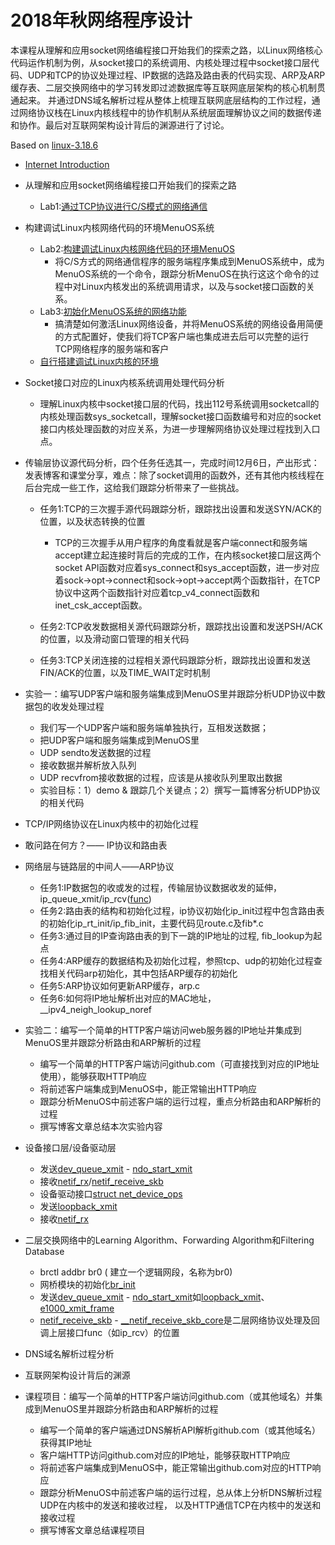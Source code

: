 # 2018年秋网络程序设计

本课程从理解和应用socket网络编程接口开始我们的探索之路，以Linux网络核心代码运作机制为例，从socket接口的系统调用、内核处理过程中socket接口层代码、UDP和TCP的协议处理过程、IP数据的选路及路由表的代码实现、ARP及ARP缓存表、二层交换网络中的学习转发即过滤数据库等互联网底层架构的核心机制贯通起来。
并通过DNS域名解析过程从整体上梳理互联网底层结构的工作过程，通过网络协议栈在Linux内核线程中的协作机制从系统层面理解协议之间的数据传递和协作。最后对互联网架构设计背后的渊源进行了讨论。

Based on [linux-3.18.6](http://codelab.shiyanlou.com/source/xref/linux-3.18.6/)

* [Internet Introduction](https://github.com/mengning/linuxnet/raw/master/pics/Introduction.pdf)
* 从理解和应用socket网络编程接口开始我们的探索之路	
  * Lab1:[通过TCP协议进行C/S模式的网络通信](https://www.shiyanlou.com/courses/1198)
* 构建调试Linux内核网络代码的环境MenuOS系统
  * Lab2:[构建调试Linux内核网络代码的环境MenuOS](https://www.shiyanlou.com/courses/1198)
     * 将C/S方式的网络通信程序的服务端程序集成到MenuOS系统中，成为MenuOS系统的一个命令，跟踪分析MenuOS在执行这这个命令的过程中对Linux内核发出的系统调用请求，以及与socket接口函数的关系。
  * Lab3:[初始化MenuOS系统的网络功能](https://www.shiyanlou.com/courses/1198)
     * 搞清楚如何激活Linux网络设备，并将MenuOS系统的网络设备用简便的方式配置好，使我们将TCP客户端也集成进去后可以完整的运行TCP网络程序的服务端和客户
  * [自行搭建调试Linux内核的环境](https://github.com/mengning/linuxnet/raw/master/pics/BuildAndRunLinuxSystem.pdf)

* Socket接口对应的Linux内核系统调用处理代码分析
  * 理解Linux内核中socket接口层的代码，找出112号系统调用socketcall的内核处理函数sys_socketcall，理解socket接口函数编号和对应的socket接口内核处理函数的对应关系，为进一步理解网络协议处理过程找到入口点。

* 传输层协议源代码分析，四个任务任选其一，完成时间12月6日，产出形式：发表博客和课堂分享，难点：除了socket调用的函数外，还有其他内核线程在后台完成一些工作，这给我们跟踪分析带来了一些挑战。
  * 任务1:TCP的三次握手源代码跟踪分析，跟踪找出设置和发送SYN/ACK的位置，以及状态转换的位置
    * TCP的三次握手从用户程序的角度看就是客户端connect和服务端accept建立起连接时背后的完成的工作，在内核socket接口层这两个socket API函数对应着sys_connect和sys_accept函数，进一步对应着sock->opt->connect和sock->opt->accept两个函数指针，在TCP协议中这两个函数指针对应着tcp_v4_connect函数和inet_csk_accept函数。
   
  * 任务2:TCP收发数据相关源代码跟踪分析，跟踪找出设置和发送PSH/ACK的位置，以及滑动窗口管理的相关代码
  * 任务3:TCP关闭连接的过程相关源代码跟踪分析，跟踪找出设置和发送FIN/ACK的位置，以及TIME_WAIT定时机制 

* 实验一：编写UDP客户端和服务端集成到MenuOS里并跟踪分析UDP协议中数据包的收发处理过程	
  * 我们写一个UDP客户端和服务端单独执行，互相发送数据；
  * 把UDP客户端和服务端集成到MenuOS里
  * UDP sendto发送数据的过程
  * 接收数据并解析放入队列
  * UDP recvfrom接收数据的过程，应该是从接收队列里取出数据
  * 实验目标：1）demo & 跟踪几个关键点；2）撰写一篇博客分析UDP协议的相关代码

* TCP/IP网络协议在Linux内核中的初始化过程

* 敢问路在何方？—— IP协议和路由表	
* 网络层与链路层的中间人——ARP协议	
   * 任务1:IP数据包的收或发的过程，传输层协议数据收发的延伸，ip_queue_xmit/ip_rcv([func](http://codelab.shiyanlou.com/source/xref/linux-3.18.6/net/core/dev.c#3747))
   * 任务2:路由表的结构和初始化过程，ip协议初始化ip_init过程中包含路由表的初始化ip_rt_init/ip_fib_init，主要代码见route.c及fib*.c
   * 任务3:通过目的IP查询路由表的到下一跳的IP地址的过程, fib_lookup为起点
   * 任务4:ARP缓存的数据结构及初始化过程，参照tcp、udp的初始化过程查找相关代码arp初始化，其中包括ARP缓存的初始化
   * 任务5:ARP协议如何更新ARP缓存，arp.c
   * 任务6:如何将IP地址解析出对应的MAC地址， __ipv4_neigh_lookup_noref
* 实验二：编写一个简单的HTTP客户端访问web服务器的IP地址并集成到MenuOS里并跟踪分析路由和ARP解析的过程
   * 编写一个简单的HTTP客户端访问github.com（可直接找到对应的IP地址使用），能够获取HTTP响应
   * 将前述客户端集成到MenuOS中，能正常输出HTTP响应
   * 跟踪分析MenuOS中前述客户端的运行过程，重点分析路由和ARP解析的过程
   * 撰写博客文章总结本次实验内容
* 设备接口层/设备驱动层
   * 发送[dev_queue_xmit](http://codelab.shiyanlou.com/source/xref/linux-3.18.6/net/core/dev.c#3005) - [ndo_start_xmit](http://codelab.shiyanlou.com/source/xref/linux-3.18.6/include/linux/netdevice.h#1016)
   * 接收[netif_rx](http://codelab.shiyanlou.com/source/xref/linux-3.18.6/net/core/dev.c#3378)/[netif_receive_skb](http://codelab.shiyanlou.com/source/xref/linux-3.18.6/net/core/dev.c#3816)
   * 设备驱动接口[struct net_device_ops](http://codelab.shiyanlou.com/source/xref/linux-3.18.6/include/linux/netdevice.h#1011)
   * 发送[loopback_xmit](http://codelab.shiyanlou.com/source/xref/linux-3.18.6/drivers/net/loopback.c#71)
   * 接收[netif_rx](http://codelab.shiyanlou.com/source/xref/linux-3.18.6/net/core/dev.c#3378)
* 二层交换网络中的Learning Algorithm、Forwarding Algorithm和Filtering Database
   * brctl addbr br0 ( 建立一个逻辑网段，名称为br0)
   * 网桥模块的初始化[br_init](http://codelab.shiyanlou.com/source/xref/linux-3.18.6/net/bridge/br.c#146)
   * 发送[dev_queue_xmit](http://codelab.shiyanlou.com/source/xref/linux-3.18.6/net/core/dev.c#3005) - [ndo_start_xmit](http://codelab.shiyanlou.com/source/xref/linux-3.18.6/include/linux/netdevice.h#1016)如[loopback_xmit](http://codelab.shiyanlou.com/source/xref/linux-3.18.6/drivers/net/loopback.c#71)、[e1000_xmit_frame](http://codelab.shiyanlou.com/source/xref/linux-3.18.6/drivers/net/ethernet/intel/e1000/e1000_main.c#3111)
   * [netif_receive_skb](http://codelab.shiyanlou.com/source/xref/linux-3.18.6/net/core/dev.c#3816) - [__netif_receive_skb_core](http://codelab.shiyanlou.com/source/xref/linux-3.18.6/net/core/dev.c#3620)是二层网络协议处理及回调上层接口func（如ip_rcv）的位置
* DNS域名解析过程分析	
* 互联网架构设计背后的渊源	
* 课程项目：编写一个简单的HTTP客户端访问github.com（或其他域名）并集成到MenuOS里并跟踪分析路由和ARP解析的过程
   * 编写一个简单的客户端通过DNS解析API解析github.com（或其他域名）获得其IP地址
   * 客户端HTTP访问github.com对应的IP地址，能够获取HTTP响应
   * 将前述客户端集成到MenuOS中，能正常输出github.com对应的HTTP响应
   * 跟踪分析MenuOS中前述客户端的运行过程，总从体上分析DNS解析过程UDP在内核中的发送和接收过程， 以及HTTP通信TCP在内核中的发送和接收过程
   * 撰写博客文章总结课程项目
